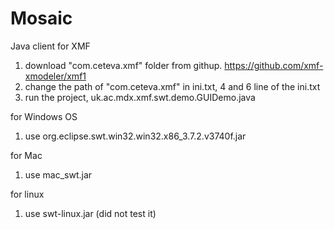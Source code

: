 Mosaic
======

Java client for XMF


1. download "com.ceteva.xmf" folder from githup. https://github.com/xmf-xmodeler/xmf1
2. change the path of "com.ceteva.xmf" in ini.txt, 4 and 6 line of the ini.txt
3. run the project, uk.ac.mdx.xmf.swt.demo.GUIDemo.java

for Windows OS
1. use org.eclipse.swt.win32.win32.x86_3.7.2.v3740f.jar

for Mac
1. use mac_swt.jar

for linux
1. use swt-linux.jar (did not test it)

